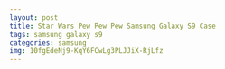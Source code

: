 ```yaml
---
layout: post
title: Star Wars Pew Pew Pew Samsung Galaxy S9 Case
tags: samsung galaxy s9
categories: samsung
img: 10fgEdeNj9-KqY6FCwLg3PLJJiX-RjLfz
---
```

